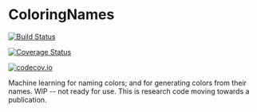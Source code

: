 # ColoringNames

[![Build Status](https://travis-ci.org/oxinabox/ColoringNames.jl.svg?branch=master)](https://travis-ci.org/oxinabox/ColoringNames.jl)

[![Coverage Status](https://coveralls.io/repos/oxinabox/ColoringNames.jl/badge.svg?branch=master&service=github)](https://coveralls.io/github/oxinabox/ColoringNames.jl?branch=master)

[![codecov.io](http://codecov.io/github/oxinabox/ColoringNames.jl/coverage.svg?branch=master)](http://codecov.io/github/oxinabox/ColoringNames.jl?branch=master)

Machine learning for naming colors; and for generating colors from their names.
WIP -- not ready for use.
This is research code moving towards a publication.
